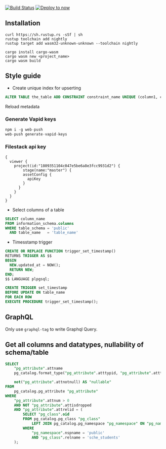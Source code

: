 [![Build Status](https://travis-ci.com/revskill10/next-template.svg?branch=master)](https://travis-ci.com/revskill10/next-template)
[![Deploy to now](https://deploy.now.sh/static/button.svg)](https://deploy.now.sh/?repo=https://github.com/revskill10/next-template)

## Installation

```
curl https://sh.rustup.rs -sSf | sh
rustup toolchain add nightly
rustup target add wasm32-unknown-unknown --toolchain nightly

cargo install cargo-wasm
cargo wasm new <project_name>
cargo wasm build
```

## Style guide


- Create unique index for upserting

```sql
ALTER TABLE the_table ADD CONSTRAINT constraint_name UNIQUE (column1, column2);
```

Reload metadata


### Generate Vapid keys

```js
npm i -g web-push
web-push generate-vapid-keys
```

### Filestack api key

```
{
  viewer {
    project(id:"1809351104c047e5be6a8e3fcc9931d2") {
        stage(name:"master") {
        assetConfig {
          apiKey
        }
      }
    }
  }
}
```

- Select columns of a table

```sql
SELECT column_name
FROM information_schema.columns
WHERE table_schema = 'public'
  AND table_name   = 'table_name'
```

- Timesstamp trigger

```sql
CREATE OR REPLACE FUNCTION trigger_set_timestamp()
RETURNS TRIGGER AS $$
BEGIN
  NEW.updated_at = NOW();
  RETURN NEW;
END;
$$ LANGUAGE plpgsql;

CREATE TRIGGER set_timestamp
BEFORE UPDATE ON table_name
FOR EACH ROW
EXECUTE PROCEDURE trigger_set_timestamp();
```


## GraphQL

Only use `graphql-tag` to write Graphql Query.

## Get all columns and datatypes, nullability of schema/table

```sql
SELECT
    "pg_attribute".attname                                                    as "column",
    pg_catalog.format_type("pg_attribute".atttypid, "pg_attribute".atttypmod) as "datatype",

    not("pg_attribute".attnotnull) AS "nullable"
FROM
    pg_catalog.pg_attribute "pg_attribute"
WHERE
    "pg_attribute".attnum > 0
    AND NOT "pg_attribute".attisdropped
    AND "pg_attribute".attrelid = (
        SELECT "pg_class".oid
        FROM pg_catalog.pg_class "pg_class"
            LEFT JOIN pg_catalog.pg_namespace "pg_namespace" ON "pg_namespace".oid = "pg_class".relnamespace
        WHERE
            "pg_namespace".nspname = 'public'
            AND "pg_class".relname = 'sche_students'
    );
```